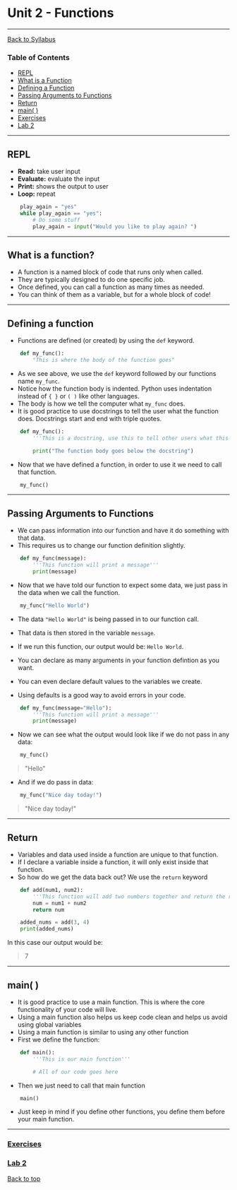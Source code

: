 # <a id="top"></a>Unit 2 - Functions

---

[Back to Syllabus](https://github.com/PdxCodeGuild/Programming102#top)

### Table of Contents

- [REPL](#repl)
- [What is a Function](#whatis)
- [Defining a Function](#define)
- [Passing Arguments to Functions](#arguments)
- [Return](#return)
- [main( )](#main)
- [Exercises](https://github.com/PdxCodeGuild/Programming102/blob/master/practice/unit_2/)
- [Lab 2](https://github.com/PdxCodeGuild/Programming102/blob/master/labs/lab2.md)

---

## <a id="repl"></a>REPL

- **Read:** take user input
- **Evaluate:** evaluate the input
- **Print:** shows the output to user
- **Loop:** repeat

```python
    play_again = "yes"
    while play_again == "yes":
        # Do some stuff
        play_again = input("Would you like to play again? ")
```

---

## <a id="whatis"></a>What is a function?

- A function is a named block of code that runs only when called.
- They are typically designed to do one specific job.
- Once defined, you can call a function as many times as needed.
- You can think of them as a variable, but for a whole block of code!

---

## <a id="define"></a>Defining a function

- Functions are defined (or created) by using the `def` keyword.

```python
    def my_func():
        "This is where the body of the function goes"
```

- As we see above, we use the `def` keyword followed by our functions name `my_func`.
- Notice how the function body is indented. Python uses indentation instead of `{ }` or `( )` like other languages.
- The body is how we tell the computer what `my_func` does.
- It is good practice to use docstrings to tell the user what the function does. Docstrings start and end with triple quotes.

```python
    def my_func():
        '''This is a docstring, use this to tell other users what this function does'''

        print("The function body goes below the docstring")
```

- Now that we have defined a function, in order to use it we need to call that function.

```python
    my_func()
```

---

## <a id="define"></a>Passing Arguments to Functions

- We can pass information into our function and have it do something with that data.
- This requires us to change our function definition slightly.

```python
    def my_func(message):
        '''This function will print a message'''
        print(message)
```

- Now that we have told our function to expect some data, we just pass in the data when we call the function.

```python
    my_func("Hello World")
```

- The data `"Hello World"` is being passed in to our function call.
- That data is then stored in the variable `message`.
- If we run this function, our output would be: `Hello World`.
- You can declare as many arguments in your function defintion as you want.

- You can even declare default values to the variables we create.
- Using defaults is a good way to avoid errors in your code.

```python
    def my_func(message="Hello"):
        '''This function will print a message'''
        print(message)
```

- Now we can see what the output would look like if we do not pass in any data:

```python
    my_func()
```

> "Hello"

- And if we do pass in data:

```python
    my_func("Nice day today!")
```

> "Nice day today!"

---

## <a id="return"></a>Return

- Variables and data used inside a function are unique to that function.
- If I declare a variable inside a function, it will only exist inside that function.
- So how do we get the data back out? We use the `return` keyword

```python
    def add(num1, num2):
        '''This function will add two numbers together and return the result'''
        num = num1 + num2
        return num

    added_nums = add(3, 4)
    print(added_nums)
```

In this case our output would be:

> 7

---

## <a id="define"></a>main( )

- It is good practice to use a main function. This is where the core functionality of your code will live.
- Using a main function also helps us keep code clean and helps us avoid using global variables
- Using a main function is similar to using any other function
- First we define the function:

```python
    def main():
        '''This is our main function'''

        # All of our code goes here

```

- Then we just need to call that main function

```python
    main()
```

- Just keep in mind if you define other functions, you define them before your main function.

---

### [Exercises](https://github.com/PdxCodeGuild/Programming102/blob/master/practice/unit_2)

### [Lab 2](https://github.com/PdxCodeGuild/Programming102/blob/master/labs/lab2.md)

[Back to top](#top)

